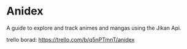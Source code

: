 # Anidex
A guide to explore and track animes and mangas using the Jikan Api.

trello borad: https://trello.com/b/q5nPTmnT/anidex
